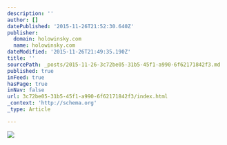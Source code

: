 ```yaml
---
description: ''
author: []
datePublished: '2015-11-26T21:52:30.640Z'
publisher:
  domain: holowinsky.com
  name: holowinsky.com
dateModified: '2015-11-26T21:49:35.190Z'
title: ''
sourcePath: _posts/2015-11-26-3c72be05-31b5-45f1-a990-6f62171842f3.md
published: true
inFeed: true
hasPage: true
inNav: false
url: 3c72be05-31b5-45f1-a990-6f62171842f3/index.html
_context: 'http://schema.org'
_type: Article

---
```

![](http://holowinsky.com/images/profile.png)